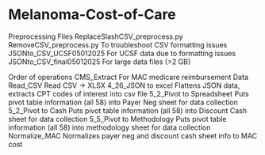 # Melanoma-Cost-of-Care
Preprocessing Files
ReplaceSlashCSV_preprocess.py
RemoveCSV_preprocess.py
  To troubleshoot CSV formatting issues
JSONto_CSV_UCSF05012025
  For UCSF data due to formatting issues
JSONto_CSV_final05012025
  For large data files (>2 GB)

Order of operations
CMS_Extract
  For MAC medicare reimbursement Data
Read_CSV
  Read CSV → XLSX
4_26_JSON to excel
  Flattens JSON data, extracts CPT codes of interest into csv file
5_2_Pivot to Spreadsheet
  Puts pivot table information (all 58) into Payer Neg sheet for data collection
5_2_Pivot to Cash
  Puts pivot table information (all 58) into Discount Cash sheet for data collection
5_5_Pivot to Methodology
  Puts pivot table information (all 58) into methodology sheet for data collection
Normalize_MAC
  Normalizes payer neg and discount cash sheet info to MAC cost

